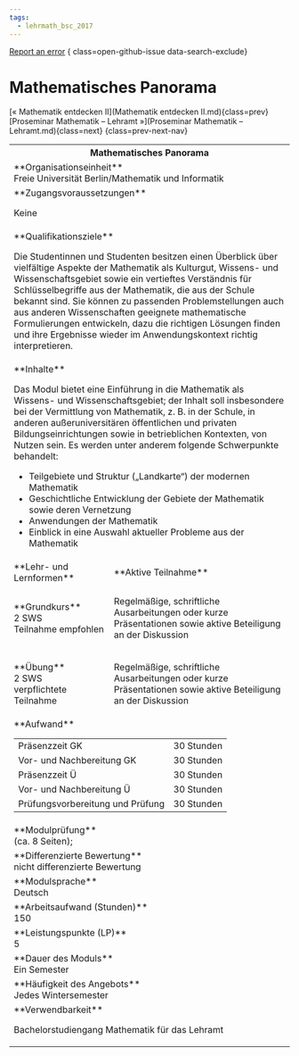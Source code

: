 ```yaml
---
tags:
  - lehrmath_bsc_2017
---
```

[Report an error](https://github.com/SGSSGene/FUB-SUP/issues/new?title=Error%20in%20%22Mathematisches%20Panorama%22&body=There%20seems%20to%20be%20an%20error%20in%20module%20%22Mathematisches%20Panorama%22%2E%0A%0A%3CDescribe%20here%20a%20slightly%20more%20detailed%20description%20of%20what%20is%20wrong%3E&labels=bug)
{ class=open-github-issue data-search-exclude}

# Mathematisches Panorama

[« Mathematik entdecken II](Mathematik entdecken II.md){class=prev}
[Proseminar Mathematik – Lehramt »](Proseminar Mathematik – Lehramt.md){class=next}
{class=prev-next-nav}

<table markdown id="moduledesc">
<tr markdown class="moduledesc_head"><th colspan="2">Mathematisches Panorama </th></tr>
<tr markdown><td colspan="2">**Organisationseinheit**   <br>Freie Universität Berlin/Mathematik und Informatik</td></tr>


<tr markdown><td colspan="2">**Zugangsvoraussetzungen** <br>

Keine


</td></tr>
<tr markdown><td colspan="2">**Qualifikationsziele**    <br>

Die Studentinnen und Studenten besitzen einen Überblick über vielfältige
Aspekte der Mathematik als Kulturgut, Wissens- und Wissenschaftsgebiet sowie
ein vertieftes Verständnis für Schlüsselbegriffe aus der Mathematik, die aus
der Schule bekannt sind. Sie können zu passenden Problemstellungen auch aus
anderen Wissenschaften geeignete mathematische Formulierungen entwickeln,
dazu die richtigen Lösungen finden und ihre Ergebnisse wieder im
Anwendungskontext richtig interpretieren.


</td></tr>
<tr markdown><td colspan="2">**Inhalte**                <br>

Das Modul bietet eine Einführung in die Mathematik als Wissens- und
Wissenschaftsgebiet; der Inhalt soll insbesondere bei der Vermittlung von
Mathematik, z. B. in der Schule, in anderen außeruniversitären öffentlichen
und privaten Bildungseinrichtungen sowie in betrieblichen Kontexten, von
Nutzen sein. Es werden unter anderem folgende Schwerpunkte behandelt:

- Teilgebiete und Struktur („Landkarte“) der modernen Mathematik
- Geschichtliche Entwicklung der Gebiete der Mathematik sowie deren
  Vernetzung
- Anwendungen der Mathematik
- Einblick in eine Auswahl aktueller Probleme aus der Mathematik


</td></tr>

<tr markdown><td>**Lehr- und Lernformen**</td><td>**Aktive Teilnahme**</td></tr>
<tr markdown><td> **Grundkurs** <br>2 SWS <br> Teilnahme empfohlen</td><td>

Regelmäßige, schriftliche Ausarbeitungen oder kurze Präsentationen sowie aktive Beteiligung an der Diskussion
</td></tr>
<tr markdown><td> **Übung** <br>2 SWS <br> verpflichtete Teilnahme</td><td>

Regelmäßige, schriftliche Ausarbeitungen oder kurze Präsentationen sowie aktive Beteiligung an der Diskussion
</td></tr>
<tr markdown><td colspan="2">**Aufwand**                <br>
<table class="aufwand_table">
<tr><td>Präsenzzeit GK</td><td>30 Stunden</td></tr>
<tr><td>Vor- und Nachbereitung GK</td><td>30 Stunden</td></tr>
<tr><td>Präsenzzeit Ü</td><td>30 Stunden</td></tr>
<tr><td>Vor- und Nachbereitung Ü</td><td>30 Stunden</td></tr>
<tr><td>Prüfungsvorbereitung und Prüfung</td><td>30 Stunden</td></tr>
</table>

</td></tr>
<tr markdown><td colspan="2">**Modulprüfung**             <br>(ca. 8 Seiten);


</td></tr>
<tr markdown><td colspan="2">**Differenzierte Bewertung** <br>nicht differenzierte Bewertung

</td></tr>
<tr markdown><td colspan="2">**Modulsprache**             <br>Deutsch</td></tr>
<tr markdown><td colspan="2">**Arbeitsaufwand (Stunden)** <br>150</td></tr>
<tr markdown><td colspan="2">**Leistungspunkte (LP)**     <br>5</td></tr>
<tr markdown><td colspan="2">**Dauer des Moduls**         <br>Ein Semester</td></tr>
<tr markdown><td colspan="2">**Häufigkeit des Angebots**  <br>Jedes Wintersemester</td></tr>
<tr markdown><td colspan="2">**Verwendbarkeit**           <br>

Bachelorstudiengang Mathematik für das Lehramt


</td></tr>

</table>
